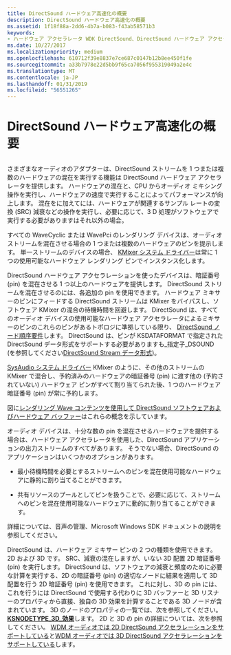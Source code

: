 ```yaml
---
title: DirectSound ハードウェア高速化の概要
description: DirectSound ハードウェア高速化の概要
ms.assetid: 1f18f88a-2dd6-4b7a-b083-f43ab58571b3
keywords:
- ハードウェア アクセラレータ WDK DirectSound、DirectSound ハードウェア アクセラレータについて
ms.date: 10/27/2017
ms.localizationpriority: medium
ms.openlocfilehash: 610712f39e8837e7ce687c0147b12b8ee450f1fe
ms.sourcegitcommit: a33b7978e22d5bb9f65ca7056f955319049a2e4c
ms.translationtype: MT
ms.contentlocale: ja-JP
ms.lasthandoff: 01/31/2019
ms.locfileid: "56551265"
---
```

# <a name="overview-of-directsound-hardware-acceleration"></a>DirectSound ハードウェア高速化の概要


## <span id="overview_of_directsound_hardware_acceleration"></span><span id="OVERVIEW_OF_DIRECTSOUND_HARDWARE_ACCELERATION"></span>


さまざまなオーディオのアダプターは、DirectSound ストリームを 1 つまたは複数のハードウェアの混在を実行する機能は DirectSound ハードウェア アクセラレータを提供します。 ハードウェアの混在と、CPU からオーディオ ミキシング操作を実行し、ハードウェアの速度で実行することによってパフォーマンスが向上します。 混在をに加えてには、ハードウェアが関連するサンプル レートの変換 (SRC) 減衰などの操作を実行し、必要に応じて、3 D 処理がソフトウェアで実行する必要がありますはそれ以外の場合。

すべての WaveCyclic または WavePci のレンダリング デバイスは、オーディオ ストリームを混在させる場合の 1 つまたは複数のハードウェアのピンを提示します。 単一ストリームのデバイスの場合、 [KMixer システム ドライバー](kernel-mode-wdm-audio-components.md#kmixer_system_driver)は常に 1 つの使用可能なハードウェア レンダリング ピンでインスタンス化します。

DirectSound ハードウェア アクセラレーションを使ったデバイスは、暗証番号 (pin) を混在させる 1 つ以上のハードウェアを提供します。 DirectSound ストリームを混在させるのには、各追加の pin を使用できます。 ハードウェア ミキサーのピンにフィードする DirectSound ストリームは KMixer をバイパスし、ソフトウェア KMixer の混合の待機時間を回避します。 DirectSound は、すべてのオーディオ デバイスの使用可能なハードウェア アクセラレータによるミキサーのピンのこれらのピンがあるトポロジに準拠している限り、 [DirectSound ノード順序要件](directsound-node-ordering-requirements.md)します。 DirectSound は、ピンが KSDATAFORMAT で指定された DirectSound データ形式をサポートする必要がありますも\_指定子\_DSOUND (を参照してください[DirectSound Stream データ形式](directsound-stream-data-format.md))。

[SysAudio システム ドライバー](kernel-mode-wdm-audio-components.md#sysaudio_system_driver) KMixer のように、その他のストリームの KMixer で混合し、予約済みのハードウェアの暗証番号 (pin) に渡す他の (予約されていない) ハードウェア ピンがすべて割り当てられた後、1 つのハードウェア暗証番号 (pin) が常に予約します。

図に[レンダリング Wave コンテンツを使用して DirectSound ソフトウェアおよびハードウェア バッファー](rendering-wave-content-using-directsound-software-and-hardware-buffers.md)はこれらの概念を示しています。

オーディオ デバイスは、十分な数の pin を混在させるハードウェアを提供する場合は、ハードウェア アクセラレータを使用した、DirectSound アプリケーションの出力ストリームのすべてがあります。 そうでない場合、DirectSound のアプリケーションはいくつかのオプションがあります。

-   最小待機時間を必要とするストリームへのピンを混在使用可能なハードウェアに静的に割り当てることができます。

-   共有リソースのプールとしてピンを扱うことで、必要に応じて、ストリームへのピンを混在使用可能なハードウェアに動的に割り当てることができます。

詳細については、音声の管理、Microsoft Windows SDK ドキュメントの説明を参照してください。

DirectSound は、ハードウェア ミキサー ピンの 2 つの種類を使用できます。2D および 3D です。 SRC、減衰の混在しますが、いない 3D 配置 2D 暗証番号 (pin) を実行します。 DirectSound は、ソフトウェアの減衰と頻度のために必要な計算を実行する、2D の暗証番号 (pin) の適切なノードに結果を適用して 3D 配置を行う 2D 暗証番号 (pin) を使用できます。 これに対し、3D の pin には、これを行うには DirectSound で使用する代わりに 3D バッファーと 3D リスナーのプロパティから直接、独自の 3D 効果を計算することである 3D ノードが含まれています。 3D のノードのプロパティの一覧では、次を参照してください。 [ **KSNODETYPE\_3D\_効果**](https://msdn.microsoft.com/library/windows/hardware/ff537148)します。 2D と 3D の pin の詳細については、次を参照してください。 [WDM オーディオでは 2D DirectSound アクセラレーションをサポートしている](supporting-2d-directsound-acceleration-in-wdm-audio.md)と[WDM オーディオでは 3D DirectSound アクセラレーションをサポートしている](supporting-3d-directsound-acceleration-in-wdm-audio.md)します。

 




